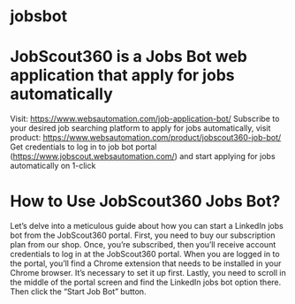 # jobsbot
# JobScout360 is a Jobs Bot web application that apply for jobs automatically
Visit: https://www.websautomation.com/job-application-bot/
Subscribe to your desired job searching platform to apply for jobs automatically, visit product: https://www.websautomation.com/product/jobscout360-job-bot/
Get credentials to log in to job bot portal (https://www.jobscout.websautomation.com/) and start applying for jobs automatically on 1-click

# How to Use JobScout360 Jobs Bot?
Let’s delve into a meticulous guide about how you can start a LinkedIn jobs bot from the JobScout360 portal. First, you need to buy our subscription plan from our shop. Once, you’re subscribed, then you’ll receive account credentials to log in at the JobScout360 portal.
When you are logged in to the portal, you’ll find a Chrome extension that needs to be installed in your Chrome browser. It’s necessary to set it up first.
Lastly, you need to scroll in the middle of the portal screen and find the LinkedIn jobs bot option there. Then click the “Start Job Bot” button. 

